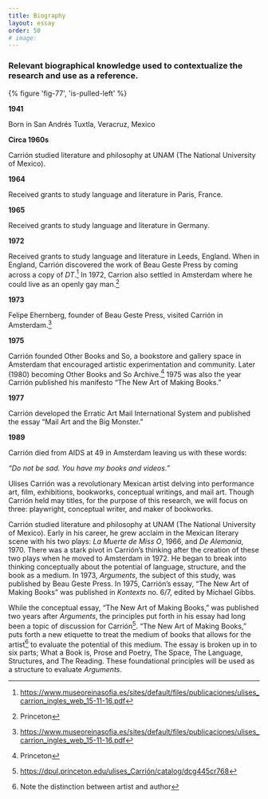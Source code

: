 ```yaml
---
title: Biography
layout: essay
order: 50
# image:
---
```

### Relevant biographical knowledge used to contextualize the research and use as a reference. 
{% figure 'fig-77', 'is-pulled-left' %}

**1941**

Born in San Andrés Tuxtla, Veracruz, Mexico

**Circa 1960s**

Carrión studied literature and philosophy at UNAM (The National University of Mexico).

**1964**

Received grants to study language and literature in Paris, France.

**1965**

Received grants to study language and literature in Germany.

**1972**

Received grants to study language and literature in Leeds, England. When in England, Carrión discovered the work of Beau Geste Press by coming across a copy of *DT*.[^1] In 1972, Carrion also settled in Amsterdam where he could live as an openly gay man.[^2]

**1973**

Felipe Ehernberg, founder of Beau Geste Press, visited Carrión in Amsterdam.[^3]

**1975**

Carrión founded Other Books and So, a bookstore and gallery space in Amsterdam that encouraged artistic experimentation and community. Later (1980) becoming Other Books and So Archive.[^4] 1975 was also the year Carrión published his manifesto “The New Art of Making Books.”

**1977**

Carrión developed the Erratic Art Mail International System and published the essay “Mail Art and the Big Monster.”

**1989**

Carrión died from AIDS at 49 in Amsterdam leaving us with these words:

*“*Do not be sad. You have my books and videos*.”*

Ulises Carrión was a revolutionary Mexican artist delving into performance art, film, exhibitions, bookworks, conceptual writings, and mail art. Though Carrión held may titles, for the purpose of this research, we will focus on three: playwright, conceptual writer, and maker of bookworks.

Carrión studied literature and philosophy at UNAM (The National University of Mexico). Early in his career, he grew acclaim in the Mexican literary scene with his two plays: *La Muerte de Miss O*, 1966, and *De Alemania*, 1970. There was a stark pivot in Carrión’s thinking after the creation of these two plays when he moved to Amsterdam in 1972. He began to break into thinking conceptually about the potential of language, structure, and the book as a medium. In 1973, *Arguments*, the subject of this study, was published by Beau Geste Press. In 1975, Carrión’s essay, “The New Art of Making Books” was published in *Kontexts* no. 6/7, edited by Michael Gibbs.

While the conceptual essay, “The New Art of Making Books,” was published two years after *Arguments*, the principles put forth in his essay had long been a topic of discussion for Carrión[^5]. “The New Art of Making Books,” puts forth a new etiquette to treat the medium of books that allows for the artist[^6] to evaluate the potential of this medium. The essay is broken up in to six parts; What a Book is, Prose and Poetry, The Space, The Language, Structures, and The Reading. These foundational principles will be used as a structure to evaluate *Arguments*.

[^1]: https://www.museoreinasofia.es/sites/default/files/publicaciones/ulises_carrion_ingles_web_15-11-16.pdf

[^2]: Princeton

[^3]: https://www.museoreinasofia.es/sites/default/files/publicaciones/ulises_carrion_ingles_web_15-11-16.pdf

[^4]: Princeton

[^5]: https://dpul.princeton.edu/ulises_Carrión/catalog/dcg445cr768

[^6]: Note the distinction between artist and author
